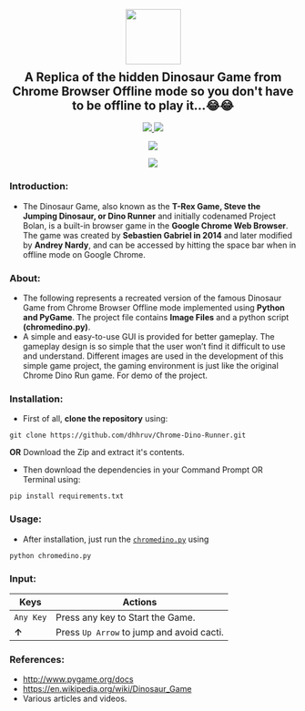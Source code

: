 ﻿<p align="center">
  <img src="https://github.com/dhhruv/Chrome-Dino-Runner/blob/master/assets/Duke/Duke_1" width="97" height="97">
  <h2 align="center" style="margin-top: -4px !important;">A Replica of the hidden Dinosaur Game from Chrome Browser Offline mode so you don't have to be offline to play it...😂😂</h2>
  <p align="center">
    <a href="https://github.com/dhhruv/Sudoku-Solver/blob/master/LICENSE">
      <img src="https://img.shields.io/badge/license-MIT-informational">
    </a>
    <a href="https://www.python.org/">
    	<img src="https://img.shields.io/badge/python-v3.8-informational">
    </a>
  </p>
</p>
<p align="center">
	<img src="http://ForTheBadge.com/images/badges/made-with-python.svg">
</p>
<p align="center">   
	<a href="https://dev.to/dhhruv/chrome-dino-game-using-python-2595">
    	<img src="https://img.shields.io/badge/dev.to-0A0A0A?style=for-the-badge&logo=dev.to&logoColor=white">
    </a>
</p>


### Introduction:

-	The Dinosaur Game, also known as the **T-Rex Game, Steve the Jumping Dinosaur, or Dino Runner** and initially codenamed Project Bolan, is a built-in browser game in the **Google Chrome Web Browser**. The game was created by **Sebastien Gabriel in 2014** and later modified by **Andrey Nardy**, and can be accessed by hitting the space bar when in offline mode on Google Chrome.

### About:

-	The following represents a recreated version of the famous Dinosaur Game from Chrome Browser Offline mode implemented using **Python and PyGame**. The project file contains **Image Files** and a python script **(chromedino.py)**.
-	A simple and easy-to-use GUI is provided for better gameplay. The gameplay design is so simple that the user won’t find it difficult to use and understand. Different images are used in the development of this simple game project, the gaming environment is just like the original Chrome Dino Run game. For demo of the project.

### Installation:

-	First of all, **clone the repository** using:
```
git clone https://github.com/dhhruv/Chrome-Dino-Runner.git
``` 
**OR**
Download the Zip and extract it's contents.

-	Then download the dependencies in your Command Prompt OR Terminal using:
```
pip install requirements.txt
```

### Usage:

-	After installation, just run the [`chromedino.py`](https://github.com/dhhruv/Chrome-Dino-Runner/blob/master/chromedino.py) using
```
python chromedino.py
```

### Input:

| Keys              | Actions                                                       |
|-------------------|---------------------------------------------------------------|
|  `Any Key`        |    Press any key to Start the Game.                           | 
|   **&#8593;**     |    Press `Up Arrow` to jump and avoid cacti.                  |

### References:
-	http://www.pygame.org/docs
-	https://en.wikipedia.org/wiki/Dinosaur_Game
-	Various articles and videos.
